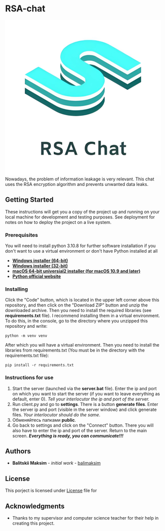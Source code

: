 # RSA-chat
![logo](assets/logo.png)
Nowadays, the problem of information leakage is very relevant. This chat uses the RSA encryption algorithm and prevents unwanted data leaks.

## Getting Started
These instructions will get you a copy of the project up and running on your local machine for development and testing purposes. See deployment for notes on how to deploy the project on a live system.

### Prerequisites
You will need to install python 3.10.8 for further software installation if you don't want to use a virtual environment or don't have Python installed at all

+ **[Windows installer (64-bit)](https://www.python.org/ftp/python/3.10.8/python-3.10.8-amd64.exe)**
+ **[Windows installer (32-bit)](https://www.python.org/ftp/python/3.10.8/python-3.10.8.exe)**
+ **[macOS 64-bit universial2 installer (for macOS 10.9 and later)](https://www.python.org/ftp/python/3.10.8/python-3.10.8-macos11.pkg)**
+ **[Python official website](https://www.python.org/downloads/release/python-3108/)**

### Installing
Click the "Code" button, which is located in the upper left corner above this repository, and then click on the "Download ZIP" button and unzip the downloaded archive.
Then you need to install the required libraries (see **requirements.txt** file). I recommend installing them in a virtual environment. To do this, in the console, go to the directory where you unzipped this repository and write:
```
python -m venv venv
```

After which you will have a virtual environment. Then you need to install the libraries from requirements.txt (You must be in the directory with the requirements.txt file):
```
pip install -r requirements.txt
```

### Instructions for use
1. Start the server (launched via the **server.bat** file). Enter the ip and port on which you want to start the server (if you want to leave everything as default, enter 0). *Tell your interlocutor the ip and port of the server.*
2. Run client.py and go to **settings**. There is a button **generate files**. Enter the server ip and port (visible in the server window) and click generate files. *Your interlocutor should do the same*.
3. Обменяйтесь папками **public**.
4. Go back to settings and click on the "Connect" button. There you will also have to enter the ip and port of the server. Return to the main screen. ***Everything is ready, you can communicate!!!***

## Authors
+ **Balitskii Maksim** - *initial work* - [balimaksim](https://github.com/balimaksim)

## License
This porject is licensed under [License](https://github.com/balimaksim/RSA-chat/blob/main/LICENSE.md) file for 

## Acknowledgments
+ Thanks to my supervisor and computer science teacher for their help in creating this project.